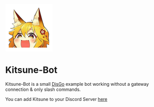 ![KitsuneBot](Senko.png)

# Kitsune-Bot

Kitsune-Bot is a small [DisGo](https://github.com/disgoorg/disgo) example bot working without a gateway connection &
only slash commands. 

You can add Kitsune to your Discord Server [here](https://discord.com/oauth2/authorize?client_id=817862315734466581&scope=applications.commands)

